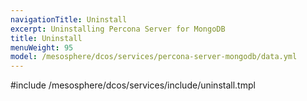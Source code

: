 ```yaml
---
navigationTitle: Uninstall
excerpt: Uninstalling Percona Server for MongoDB
title: Uninstall
menuWeight: 95
model: /mesosphere/dcos/services/percona-server-mongodb/data.yml
---
```


#include /mesosphere/dcos/services/include/uninstall.tmpl
